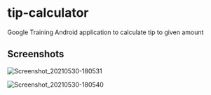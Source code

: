 # tip-calculator
Google Training Android application to calculate tip to given amount

## Screenshots
![Screenshot_20210530-180531](https://user-images.githubusercontent.com/65133613/120104626-f83b4b00-c172-11eb-8bc9-08e4b6f30334.jpg)

![Screenshot_20210530-180540](https://user-images.githubusercontent.com/65133613/120104611-e22d8a80-c172-11eb-898a-91d66b0d12b9.jpg)
